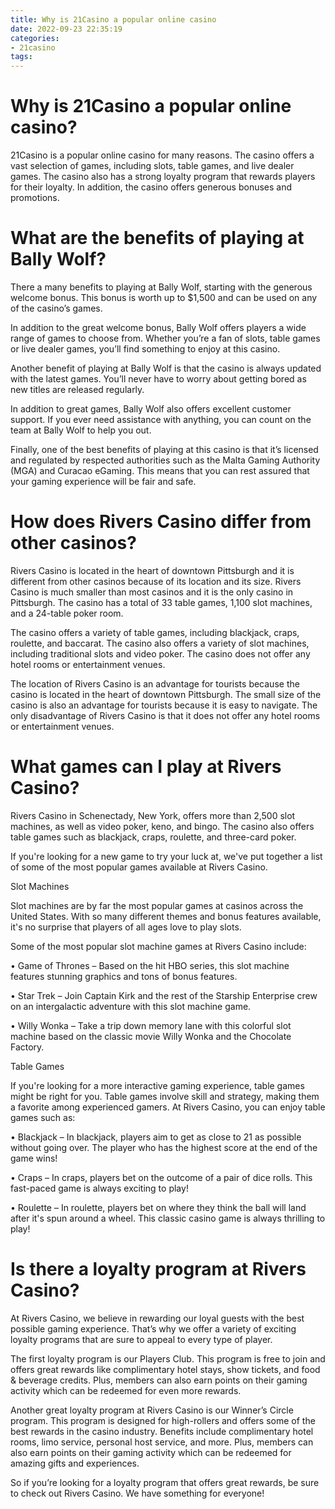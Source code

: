 ```yaml
---
title: Why is 21Casino a popular online casino
date: 2022-09-23 22:35:19
categories:
- 21casino
tags:
---
```



#  Why is 21Casino a popular online casino?

21Casino is a popular online casino for many reasons. The casino offers a vast selection of games, including slots, table games, and live dealer games. The casino also has a strong loyalty program that rewards players for their loyalty. In addition, the casino offers generous bonuses and promotions.

#  What are the benefits of playing at Bally Wolf?

There a many benefits to playing at Bally Wolf, starting with the generous welcome bonus. This bonus is worth up to $1,500 and can be used on any of the casino’s games.

In addition to the great welcome bonus, Bally Wolf offers players a wide range of games to choose from. Whether you’re a fan of slots, table games or live dealer games, you’ll find something to enjoy at this casino.

Another benefit of playing at Bally Wolf is that the casino is always updated with the latest games. You’ll never have to worry about getting bored as new titles are released regularly.

In addition to great games, Bally Wolf also offers excellent customer support. If you ever need assistance with anything, you can count on the team at Bally Wolf to help you out.

Finally, one of the best benefits of playing at this casino is that it’s licensed and regulated by respected authorities such as the Malta Gaming Authority (MGA) and Curacao eGaming. This means that you can rest assured that your gaming experience will be fair and safe.

#  How does Rivers Casino differ from other casinos?

Rivers Casino is located in the heart of downtown Pittsburgh and it is different from other casinos because of its location and its size. Rivers Casino is much smaller than most casinos and it is the only casino in Pittsburgh. The casino has a total of 33 table games, 1,100 slot machines, and a 24-table poker room.

The casino offers a variety of table games, including blackjack, craps, roulette, and baccarat. The casino also offers a variety of slot machines, including traditional slots and video poker. The casino does not offer any hotel rooms or entertainment venues.

The location of Rivers Casino is an advantage for tourists because the casino is located in the heart of downtown Pittsburgh. The small size of the casino is also an advantage for tourists because it is easy to navigate. The only disadvantage of Rivers Casino is that it does not offer any hotel rooms or entertainment venues.

#  What games can I play at Rivers Casino?

Rivers Casino in Schenectady, New York, offers more than 2,500 slot machines, as well as video poker, keno, and bingo. The casino also offers table games such as blackjack, craps, roulette, and three-card poker.

If you're looking for a new game to try your luck at, we've put together a list of some of the most popular games available at Rivers Casino.

Slot Machines

 Slot machines are by far the most popular games at casinos across the United States. With so many different themes and bonus features available, it's no surprise that players of all ages love to play slots.

Some of the most popular slot machine games at Rivers Casino include:

• Game of Thrones – Based on the hit HBO series, this slot machine features stunning graphics and tons of bonus features.

• Star Trek – Join Captain Kirk and the rest of the Starship Enterprise crew on an intergalactic adventure with this slot machine game.

• Willy Wonka – Take a trip down memory lane with this colorful slot machine based on the classic movie Willy Wonka and the Chocolate Factory.

Table Games

If you're looking for a more interactive gaming experience, table games might be right for you. Table games involve skill and strategy, making them a favorite among experienced gamers. At Rivers Casino, you can enjoy table games such as:

• Blackjack – In blackjack, players aim to get as close to 21 as possible without going over. The player who has the highest score at the end of the game wins!

• Craps – In craps, players bet on the outcome of a pair of dice rolls. This fast-paced game is always exciting to play!


• Roulette – In roulette, players bet on where they think the ball will land after it's spun around a wheel. This classic casino game is always thrilling to play!

#  Is there a loyalty program at Rivers Casino?

At Rivers Casino, we believe in rewarding our loyal guests with the best possible gaming experience. That’s why we offer a variety of exciting loyalty programs that are sure to appeal to every type of player.

The first loyalty program is our Players Club. This program is free to join and offers great rewards like complimentary hotel stays, show tickets, and food & beverage credits. Plus, members can also earn points on their gaming activity which can be redeemed for even more rewards.

Another great loyalty program at Rivers Casino is our Winner’s Circle program. This program is designed for high-rollers and offers some of the best rewards in the casino industry. Benefits include complimentary hotel rooms, limo service, personal host service, and more. Plus, members can also earn points on their gaming activity which can be redeemed for amazing gifts and experiences.

So if you’re looking for a loyalty program that offers great rewards, be sure to check out Rivers Casino. We have something for everyone!